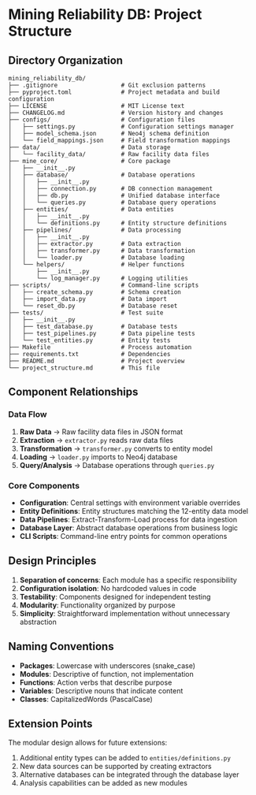# Mining Reliability DB: Project Structure

## Directory Organization

```
mining_reliability_db/
├── .gitignore                  # Git exclusion patterns
├── pyproject.toml              # Project metadata and build configuration
├── LICENSE                     # MIT License text
├── CHANGELOG.md                # Version history and changes
├── configs/                    # Configuration files
│   ├── settings.py             # Configuration settings manager
│   ├── model_schema.json       # Neo4j schema definition
│   └── field_mappings.json     # Field transformation mappings
├── data/                       # Data storage
│   └── facility_data/          # Raw facility data files
├── mine_core/                  # Core package
│   ├── __init__.py
│   ├── database/               # Database operations
│   │   ├── __init__.py
│   │   ├── connection.py       # DB connection management
│   │   ├── db.py               # Unified database interface
│   │   └── queries.py          # Database query operations
│   ├── entities/               # Data entities
│   │   ├── __init__.py
│   │   └── definitions.py      # Entity structure definitions
│   ├── pipelines/              # Data processing
│   │   ├── __init__.py
│   │   ├── extractor.py        # Data extraction
│   │   ├── transformer.py      # Data transformation
│   │   └── loader.py           # Database loading
│   └── helpers/                # Helper functions
│       ├── __init__.py
│       └── log_manager.py      # Logging utilities
├── scripts/                    # Command-line scripts
│   ├── create_schema.py        # Schema creation
│   ├── import_data.py          # Data import
│   └── reset_db.py             # Database reset
├── tests/                      # Test suite
│   ├── __init__.py
│   ├── test_database.py        # Database tests
│   ├── test_pipelines.py       # Data pipeline tests
│   └── test_entities.py        # Entity tests
├── Makefile                    # Process automation
├── requirements.txt            # Dependencies
├── README.md                   # Project overview
└── project_structure.md        # This file
```

## Component Relationships

### Data Flow

1. **Raw Data** → Raw facility data files in JSON format
2. **Extraction** → `extractor.py` reads raw data files
3. **Transformation** → `transformer.py` converts to entity model
4. **Loading** → `loader.py` imports to Neo4j database
5. **Query/Analysis** → Database operations through `queries.py`

### Core Components

- **Configuration**: Central settings with environment variable overrides
- **Entity Definitions**: Entity structures matching the 12-entity data model
- **Data Pipelines**: Extract-Transform-Load process for data ingestion
- **Database Layer**: Abstract database operations from business logic
- **CLI Scripts**: Command-line entry points for common operations

## Design Principles

1. **Separation of concerns**: Each module has a specific responsibility
2. **Configuration isolation**: No hardcoded values in code
3. **Testability**: Components designed for independent testing
4. **Modularity**: Functionality organized by purpose
5. **Simplicity**: Straightforward implementation without unnecessary abstraction

## Naming Conventions

- **Packages**: Lowercase with underscores (snake_case)
- **Modules**: Descriptive of function, not implementation
- **Functions**: Action verbs that describe purpose
- **Variables**: Descriptive nouns that indicate content
- **Classes**: CapitalizedWords (PascalCase)

## Extension Points

The modular design allows for future extensions:

1. Additional entity types can be added to `entities/definitions.py`
2. New data sources can be supported by creating extractors
3. Alternative databases can be integrated through the database layer
4. Analysis capabilities can be added as new modules
